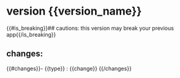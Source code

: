 # version {{version_name}}

{{#is_breaking}}## cautions: this version may break your previous app{{/is_breaking}}

## changes:
{{#changes}}- {{type}} : {{change}}
{{/changes}}